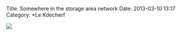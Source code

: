 Title: Somewhere in the storage area network
Date: 2013-03-10 13:17
Category: *Le Kdecherf


![]({attach}san-ninja.png)
